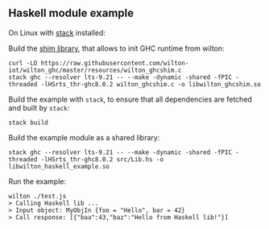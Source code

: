 Haskell module example
----------------------

On Linux with [stack](https://docs.haskellstack.org/en/stable/README/) installed:

Build the [shim library](https://github.com/wilton-iot/wilton_ghc/blob/master/resources/wilton_ghcshim.c),
that allows to init GHC runtime from wilton:

    curl -LO https://raw.githubusercontent.com/wilton-iot/wilton_ghc/master/resources/wilton_ghcshim.c
    stack ghc --resolver lts-9.21 -- --make -dynamic -shared -fPIC -threaded -lHSrts_thr-ghc8.0.2 wilton_ghcshim.c -o libwilton_ghcshim.so

Build the example with `stack`, to ensure that all dependencies are fetched and built by `stack`:

    stack build

Build the example module as a shared library:

    stack ghc --resolver lts-9.21 -- --make -dynamic -shared -fPIC -threaded -lHSrts_thr-ghc8.0.2 src/Lib.hs -o libwilton_haskell_example.so

Run the example:

    wilton ./test.js
    > Calling Haskell lib ...
    > Input object: MyObjIn {foo = "Hello", bar = 42}
    > Call response: [{"baa":43,"baz":"Hello from Haskell lib!"}]
